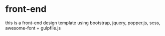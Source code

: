# front-end

this is a front-end design template using bootstrap, jquery, popper.js, scss, awesome-font + gulpfile.js
